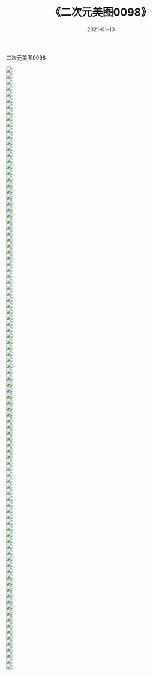 ﻿---
layout: post
title:  《二次元美图0098》
date:   2021-01-10
img: http://imgx.orgx.ga/二次元/2021/二次元美图0098/000.jpg
categories: [美女, 清纯, 唯美]
---

二次元美图0098

 ![](http://imgx.orgx.ga/二次元/2021/二次元美图0098/001.jpg) <br>![](http://imgx.orgx.ga/二次元/2021/二次元美图0098/002.jpg) <br>![](http://imgx.orgx.ga/二次元/2021/二次元美图0098/003.jpg) <br>![](http://imgx.orgx.ga/二次元/2021/二次元美图0098/004.jpg) <br>![](http://imgx.orgx.ga/二次元/2021/二次元美图0098/005.jpg) <br>![](http://imgx.orgx.ga/二次元/2021/二次元美图0098/006.jpg) <br>![](http://imgx.orgx.ga/二次元/2021/二次元美图0098/007.jpg) <br>![](http://imgx.orgx.ga/二次元/2021/二次元美图0098/008.jpg) <br>![](http://imgx.orgx.ga/二次元/2021/二次元美图0098/009.jpg) <br>![](http://imgx.orgx.ga/二次元/2021/二次元美图0098/010.jpg) <br>![](http://imgx.orgx.ga/二次元/2021/二次元美图0098/011.jpg) <br>![](http://imgx.orgx.ga/二次元/2021/二次元美图0098/012.jpg) <br>![](http://imgx.orgx.ga/二次元/2021/二次元美图0098/013.jpg) <br>![](http://imgx.orgx.ga/二次元/2021/二次元美图0098/014.jpg) <br>![](http://imgx.orgx.ga/二次元/2021/二次元美图0098/015.jpg) <br>![](http://imgx.orgx.ga/二次元/2021/二次元美图0098/016.jpg) <br>![](http://imgx.orgx.ga/二次元/2021/二次元美图0098/017.jpg) <br>![](http://imgx.orgx.ga/二次元/2021/二次元美图0098/018.jpg) <br>![](http://imgx.orgx.ga/二次元/2021/二次元美图0098/019.jpg) <br>![](http://imgx.orgx.ga/二次元/2021/二次元美图0098/020.jpg) <br>![](http://imgx.orgx.ga/二次元/2021/二次元美图0098/021.jpg) <br>![](http://imgx.orgx.ga/二次元/2021/二次元美图0098/022.jpg) <br>![](http://imgx.orgx.ga/二次元/2021/二次元美图0098/023.jpg) <br>![](http://imgx.orgx.ga/二次元/2021/二次元美图0098/024.jpg) <br>![](http://imgx.orgx.ga/二次元/2021/二次元美图0098/025.jpg) <br>![](http://imgx.orgx.ga/二次元/2021/二次元美图0098/026.jpg) <br>![](http://imgx.orgx.ga/二次元/2021/二次元美图0098/027.jpg) <br>![](http://imgx.orgx.ga/二次元/2021/二次元美图0098/028.jpg) <br>![](http://imgx.orgx.ga/二次元/2021/二次元美图0098/029.jpg) <br>![](http://imgx.orgx.ga/二次元/2021/二次元美图0098/030.jpg) <br>![](http://imgx.orgx.ga/二次元/2021/二次元美图0098/031.jpg) <br>![](http://imgx.orgx.ga/二次元/2021/二次元美图0098/032.jpg) <br>![](http://imgx.orgx.ga/二次元/2021/二次元美图0098/033.jpg) <br>![](http://imgx.orgx.ga/二次元/2021/二次元美图0098/034.jpg) <br>![](http://imgx.orgx.ga/二次元/2021/二次元美图0098/035.jpg) <br>![](http://imgx.orgx.ga/二次元/2021/二次元美图0098/036.jpg) <br>![](http://imgx.orgx.ga/二次元/2021/二次元美图0098/037.jpg) <br>![](http://imgx.orgx.ga/二次元/2021/二次元美图0098/038.jpg) <br>![](http://imgx.orgx.ga/二次元/2021/二次元美图0098/039.jpg) <br>![](http://imgx.orgx.ga/二次元/2021/二次元美图0098/040.jpg) <br>![](http://imgx.orgx.ga/二次元/2021/二次元美图0098/041.jpg) <br>![](http://imgx.orgx.ga/二次元/2021/二次元美图0098/042.jpg) <br>![](http://imgx.orgx.ga/二次元/2021/二次元美图0098/043.jpg) <br>![](http://imgx.orgx.ga/二次元/2021/二次元美图0098/044.jpg) <br>![](http://imgx.orgx.ga/二次元/2021/二次元美图0098/045.jpg) <br>![](http://imgx.orgx.ga/二次元/2021/二次元美图0098/046.jpg) <br>![](http://imgx.orgx.ga/二次元/2021/二次元美图0098/047.jpg) <br>![](http://imgx.orgx.ga/二次元/2021/二次元美图0098/048.jpg) <br>![](http://imgx.orgx.ga/二次元/2021/二次元美图0098/049.jpg) <br>![](http://imgx.orgx.ga/二次元/2021/二次元美图0098/050.jpg) <br>![](http://imgx.orgx.ga/二次元/2021/二次元美图0098/051.jpg) <br>![](http://imgx.orgx.ga/二次元/2021/二次元美图0098/052.jpg) <br>![](http://imgx.orgx.ga/二次元/2021/二次元美图0098/053.jpg) <br>![](http://imgx.orgx.ga/二次元/2021/二次元美图0098/054.jpg) <br>![](http://imgx.orgx.ga/二次元/2021/二次元美图0098/055.jpg) <br>![](http://imgx.orgx.ga/二次元/2021/二次元美图0098/056.jpg) <br>![](http://imgx.orgx.ga/二次元/2021/二次元美图0098/057.jpg) <br>![](http://imgx.orgx.ga/二次元/2021/二次元美图0098/058.jpg) <br>![](http://imgx.orgx.ga/二次元/2021/二次元美图0098/059.jpg) <br>![](http://imgx.orgx.ga/二次元/2021/二次元美图0098/060.jpg) <br>![](http://imgx.orgx.ga/二次元/2021/二次元美图0098/061.jpg) <br>![](http://imgx.orgx.ga/二次元/2021/二次元美图0098/062.jpg) <br>![](http://imgx.orgx.ga/二次元/2021/二次元美图0098/063.jpg) <br>![](http://imgx.orgx.ga/二次元/2021/二次元美图0098/064.jpg) <br>![](http://imgx.orgx.ga/二次元/2021/二次元美图0098/065.jpg) <br>![](http://imgx.orgx.ga/二次元/2021/二次元美图0098/066.jpg) <br>![](http://imgx.orgx.ga/二次元/2021/二次元美图0098/067.jpg) <br>![](http://imgx.orgx.ga/二次元/2021/二次元美图0098/068.jpg) <br>![](http://imgx.orgx.ga/二次元/2021/二次元美图0098/069.jpg) <br>![](http://imgx.orgx.ga/二次元/2021/二次元美图0098/070.jpg) <br>![](http://imgx.orgx.ga/二次元/2021/二次元美图0098/071.jpg) <br>![](http://imgx.orgx.ga/二次元/2021/二次元美图0098/072.jpg) <br>![](http://imgx.orgx.ga/二次元/2021/二次元美图0098/073.jpg) <br>![](http://imgx.orgx.ga/二次元/2021/二次元美图0098/074.jpg) <br>![](http://imgx.orgx.ga/二次元/2021/二次元美图0098/075.jpg) <br>![](http://imgx.orgx.ga/二次元/2021/二次元美图0098/076.jpg) <br>![](http://imgx.orgx.ga/二次元/2021/二次元美图0098/077.jpg) <br>![](http://imgx.orgx.ga/二次元/2021/二次元美图0098/078.jpg) <br>![](http://imgx.orgx.ga/二次元/2021/二次元美图0098/079.jpg) <br>![](http://imgx.orgx.ga/二次元/2021/二次元美图0098/080.jpg) <br>![](http://imgx.orgx.ga/二次元/2021/二次元美图0098/081.jpg) <br>![](http://imgx.orgx.ga/二次元/2021/二次元美图0098/082.jpg) <br>![](http://imgx.orgx.ga/二次元/2021/二次元美图0098/083.jpg) <br>![](http://imgx.orgx.ga/二次元/2021/二次元美图0098/084.jpg) <br>![](http://imgx.orgx.ga/二次元/2021/二次元美图0098/085.jpg) <br>![](http://imgx.orgx.ga/二次元/2021/二次元美图0098/086.jpg) <br>![](http://imgx.orgx.ga/二次元/2021/二次元美图0098/087.jpg) <br>![](http://imgx.orgx.ga/二次元/2021/二次元美图0098/088.jpg) <br>![](http://imgx.orgx.ga/二次元/2021/二次元美图0098/089.jpg) <br>![](http://imgx.orgx.ga/二次元/2021/二次元美图0098/090.jpg) <br>![](http://imgx.orgx.ga/二次元/2021/二次元美图0098/091.jpg) <br>![](http://imgx.orgx.ga/二次元/2021/二次元美图0098/092.jpg) <br>![](http://imgx.orgx.ga/二次元/2021/二次元美图0098/093.jpg) <br>![](http://imgx.orgx.ga/二次元/2021/二次元美图0098/094.jpg) <br>![](http://imgx.orgx.ga/二次元/2021/二次元美图0098/095.jpg) <br>![](http://imgx.orgx.ga/二次元/2021/二次元美图0098/096.jpg) <br>![](http://imgx.orgx.ga/二次元/2021/二次元美图0098/097.jpg) <br>![](http://imgx.orgx.ga/二次元/2021/二次元美图0098/098.jpg) <br>![](http://imgx.orgx.ga/二次元/2021/二次元美图0098/099.jpg) <br>![](http://imgx.orgx.ga/二次元/2021/二次元美图0098/100.jpg) <br>